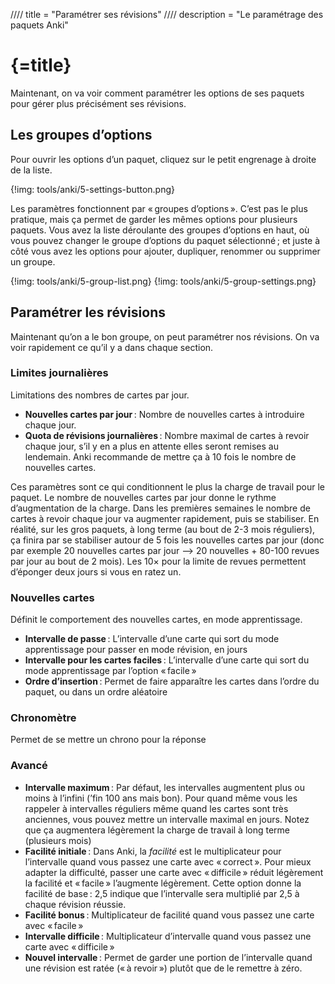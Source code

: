 //// title = "Paramétrer ses révisions"
//// description = "Le paramétrage des paquets Anki"

# {=title}

Maintenant, on va voir comment paramétrer les options de ses paquets pour gérer plus précisément ses révisions.

## Les groupes d’options

Pour ouvrir les options d’un paquet, cliquez sur le petit engrenage à droite de la liste.

{!img: tools/anki/5-settings-button.png}

Les paramètres fonctionnent par « groupes d’options ». C’est pas le plus pratique, mais ça permet de garder les mêmes options pour plusieurs paquets. Vous avez la liste déroulante des groupes d’options en haut, où vous pouvez changer le groupe d’options du paquet sélectionné ; et juste à côté vous avez les options pour ajouter, dupliquer, renommer ou supprimer un groupe.

{!img: tools/anki/5-group-list.png}
{!img: tools/anki/5-group-settings.png}

## Paramétrer les révisions

Maintenant qu’on a le bon groupe, on peut paramétrer nos révisions. On va voir rapidement ce qu’il y a dans chaque section.

### Limites journalières

Limitations des nombres de cartes par jour.

- **Nouvelles cartes par jour** : Nombre de nouvelles cartes à introduire chaque jour.
- **Quota de révisions journalières** : Nombre maximal de cartes à revoir chaque jour, s’il y en a plus en attente elles seront remises au lendemain. Anki recommande de mettre ça à 10 fois le nombre de nouvelles cartes.

Ces paramètres sont ce qui conditionnent le plus la charge de travail pour le paquet. Le nombre de nouvelles cartes par jour donne le rythme d’augmentation de la charge. Dans les premières semaines le nombre de cartes à revoir chaque jour va augmenter rapidement, puis se stabiliser. En réalité, sur les gros paquets, à long terme (au bout de 2-3 mois réguliers), ça finira par se stabiliser autour de 5 fois les nouvelles cartes par jour (donc par exemple 20 nouvelles cartes par jour ⟶ 20 nouvelles + 80-100 revues par jour au bout de 2 mois). Les 10× pour la limite de revues permettent d’éponger deux jours si vous en ratez un.

### Nouvelles cartes

Définit le comportement des nouvelles cartes, en mode apprentissage.

- **Intervalle de passe** : L’intervalle d’une carte qui sort du mode apprentissage pour passer en mode révision, en jours
- **Intervalle pour les cartes faciles** : L’intervalle d’une carte qui sort du mode apprentissage par l’option « facile »
- **Ordre d’insertion** : Permet de faire apparaître les cartes dans l’ordre du paquet, ou dans un ordre aléatoire

### Chronomètre

Permet de se mettre un chrono pour la réponse

### Avancé

- **Intervalle maximum** : Par défaut, les intervalles augmentent plus ou moins à l’infini (’fin 100 ans mais bon). Pour quand même vous les rappeler à intervalles réguliers même quand les cartes sont très anciennes, vous pouvez mettre un intervalle maximal en jours. Notez que ça augmentera légèrement la charge de travail à long terme (plusieurs mois)
- **Facilité initiale** : Dans Anki, la *facilité* est le multiplicateur pour l’intervalle quand vous passez une carte avec « correct ». Pour mieux adapter la difficulté, passer une carte avec « difficile » réduit légèrement la facilité et « facile » l’augmente légèrement. Cette option donne la facilité de base : 2,5 indique que l’intervalle sera multiplié par 2,5 à chaque révision réussie.
- **Facilité bonus** : Multiplicateur de facilité quand vous passez une carte avec « facile »
- **Intervalle difficile** : Multiplicateur d’intervalle quand vous passez une carte avec « difficile »
- **Nouvel intervalle** : Permet de garder une portion de l’intervalle quand une révision est ratée (« à revoir ») plutôt que de le remettre à zéro.

